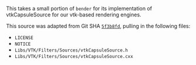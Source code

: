 This takes a small portion of `bender` for its implementation of
vtkCapsuleSource for our vtk-based rendering engines.

This source was adapted from Git SHA
[`5f3b8fd`](https://github.com/finetjul/bender/tree/5f3b8fd),
pulling in the following files:

*   `LICENSE`
*   `NOTICE`
*   `Libs/VTK/Filters/Sources/vtkCapsuleSource.h`
*   `Libs/VTK/Filters/Sources/vtkCapsuleSource.cxx`
